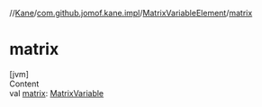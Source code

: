 //[Kane](../../index.md)/[com.github.jomof.kane.impl](../index.md)/[MatrixVariableElement](index.md)/[matrix](matrix.md)



# matrix  
[jvm]  
Content  
val [matrix](matrix.md): [MatrixVariable](../-matrix-variable/index.md)  



